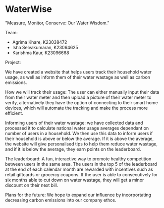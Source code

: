 # WaterWise
"Measure, Monitor, Conserve: Our Water Wisdom."

Team:
- Agrima Khare, K23038472
- Isha Selvakumaran, K23064625
- Karishma Kaur, K23096668

Project:

We have created a website that helps users track their household water usage, as well as inform them of their water wastage as well as carbon emissions. 

How we will track their usage: The user can either manually input their data from their water meter and then upload a picture of their water meter to verify, alternatively they have the option of connecting to their smart home devices, which will automate the tracking and make the process more efficient.

Informing users of their water wastage: we have collected data and processed it to calculate national water usage averages dependant on number of users in a household. We then use this data to inform users if their household is above or below the average. If it is above the average, the website will give personalised tips to help them reduce water wastage, and if it is below the average, they earn points on the leaderboard.

The leaderboard: A fun, interactive way to promote healthy competition between users in the same area. The users in the top 5 of the leaderboard at the end of each calendar month are rewarded with incentives such as retail giftcards or grocercy coupons. If the user is able to consecutively for six months able to cut down on water wastage, they will get a minor discount on their next bill.

Plans for the future: We hope to expand our influence by incorportating decreasing carbon emissions into our company ethos.
